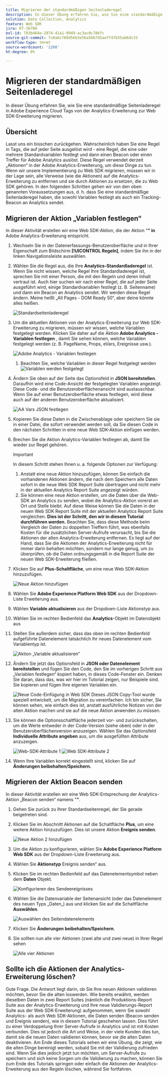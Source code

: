 ```yaml
---
title: Migrieren der standardmäßigen Seitenladeregel
description: In dieser Übung erfahren Sie, wie Sie eine standardmäßige Seitenladeregel in Adobe Experience Cloud Tags von der Analytics-Erweiterung zur Web SDK-Erweiterung migrieren.
solution: Data Collection, Analytics
feature: Web SDK
jira: KT-16760
exl-id: 783b464e-2974-41a1-9949-ac3ac0c786fc
source-git-commit: 7c0a6c769d56b3e56a5667d5aeff47b55ab6dc33
workflow-type: tm+mt
source-wordcount: '1260'
ht-degree: 0%

---
```


# Migrieren der standardmäßigen Seitenladeregel

In dieser Übung erfahren Sie, wie Sie eine standardmäßige Seitenladeregel in Adobe Experience Cloud Tags von der Analytics-Erweiterung zur Web SDK-Erweiterung migrieren.

## Übersicht

Lasst uns ein bisschen zurückgehen. Wahrscheinlich haben Sie eine Regel in Tags, die auf jeder Seite ausgelöst wird - eine Regel, die eine oder mehrere Standardvariablen festlegt und dann einen Beacon oder einen Treffer für Adobe Analytics auslöst. Diese Regel verwendet derzeit „Aktionen“ in der Adobe Analytics-Erweiterung, um diese Dinge zu tun. Wenn wir unsere Implementierung zu Web SDK migrieren, müssen wir in der Lage sein, alle Verweise (wie die Aktionen) auf die Analytics-Erweiterung zu entfernen und sie durch Aktionen zu ersetzen, die zu Web SDK gehören. In den folgenden Schritten gehen wir von den oben genannten Voraussetzungen aus, d. h. dass Sie eine standardmäßige Seitenladeregel haben, die sowohl Variablen festlegt als auch ein Tracking-Beacon an Analytics sendet.

## Migrieren der Aktion „Variablen festlegen“

In dieser Aktivität erstellen wir eine Web SDK-Aktion, die der Aktion &quot;**&quot; in** Adobe Analytics-Erweiterung entspricht.

1. Wechseln Sie in der Datenerfassungs-Benutzeroberfläche und in Ihrer Eigenschaft zum Bildschirm **[!UICONTROL Regeln]**, indem Sie ihn in der linken Navigationsleiste auswählen.
1. Wählen Sie die Regel aus, die Ihre **Analytics-Standardladeregel** ist. Wenn Sie nicht wissen, welche Regel Ihre Standardladeregel ist, sprechen Sie mit einer Person, die mit den Regeln und deren Inhalt vertraut ist. Auch hier suchen wir nach einer Regel, die auf jeder Seite ausgeführt wird, einige Standardvariablen festlegt (z. B. Seitenname) und dann ein Beacon an Analytics sendet. Wir werden diese Regel ändern. Meine heißt „All Pages - DOM Ready 50“, aber deine könnte alles heißen.

   ![Standardseitenladeregel](assets/default-page-load-rule.jpg)

1. Um die aktuellen Aktionen von der Analytics-Erweiterung zur Web SDK-Erweiterung zu migrieren, müssen wir wissen, welche Variablen festgelegt werden. Klicken Sie daher auf die Aktion **Adobe Analytics - Variablen festlegen** , damit Sie sehen können, welche Variablen festgelegt werden (z. B. PageName, Props, eVars, Ereignisse usw.).

   ![Adobe Analytics - Variablen festlegen](assets/aa-set-variables.jpg)
   1. Beachten Sie, welche Variablen in dieser Regel festgelegt werden
      ![Variablen werden festgelegt](assets/aa-vars-set.jpg)

1. Ändern Sie oben auf der Seite das Optionsfeld in **JSON bereitstellen**. Daraufhin wird eine Code-Ansicht der festgelegten Variablen angezeigt. Diese Code- und die Benutzeroberflächenansicht sind austauschbar. Wenn Sie auf einer Benutzeroberfläche etwas festlegen, wird diese auch auf der anderen Benutzeroberfläche aktualisiert.

   ![AA Vars JSON festlegen](assets/aa-setvars-json.jpg)

1. Kopieren Sie diese Daten in die Zwischenablage oder speichern Sie sie in einer Datei, die sofort verwendet werden soll, da Sie diesen Code in den nächsten Schritten in eine neue Web SDK-Aktion einfügen werden.
1. Brechen Sie die Aktion Analytics-Variablen festlegen ab, damit Sie wieder zur Regel gehören.

   >[!IMPORTANT]
   >
   >In diesem Schritt stehen Ihnen u. a. folgende Optionen zur Verfügung:
   >1. Anstatt eine neue Aktion hinzuzufügen, können Sie einfach die vorhandenen Aktionen ändern, die nach dem Speichern alle Daten sofort in die neue Web SDK Report Suite übertragen und nicht mehr in der aktuellen Analytics Report Suite angezeigt würden.
   >1. Sie können eine neue Aktion erstellen, um die Daten über die Web-SDK an Analytics zu senden, wobei die Analytics-Aktion vorerst an Ort und Stelle bleibt. Auf diese Weise können Sie die Daten in der neuen Web SDK Report Suite mit der aktuellen Analytics Report Suite vergleichen. **Dies ist der Schritt, den wir in diesem Tutorial durchführen werden.** Beachten Sie, dass diese Methode beim Vergleich der Daten zu doppelten Treffern führt, was ebenfalls Kosten für die zusätzlichen Server-Aufrufe verursacht, bis Sie die Aktionen der alten Analytics-Erweiterung entfernen. Es liegt auf der Hand, dass Sie die Aktionen der Analytics-Erweiterung nicht für immer darin behalten möchten, sondern nur lange genug, um zu überprüfen, ob die Daten ordnungsgemäß in die Report Suite der neuen Web SDK-Erweiterung fließen.

1. Klicken Sie auf **Plus-Schaltfläche**, um eine neue Web SDK-Aktion hinzuzufügen.

   ![Neue Aktion hinzufügen](assets/add-new-action.jpg)

1. Wählen Sie **Adobe Experience Platform Web SDK** aus der Dropdown-Liste Erweiterung aus.
1. Wählen **Variable aktualisieren** aus der Dropdown-Liste Aktionstyp aus.
1. Wählen Sie im rechten Bedienfeld das **Analytics**-Objekt im Datenobjekt aus
1. Stellen Sie außerdem sicher, dass das oben im rechten Bedienfeld aufgeführte Datenelement tatsächlich Ihr neues Datenelement vom Variablentyp ist.

   ![Aktion „Variable aktualisieren“](assets/update-variable-action-analytics.jpg)

1. Ändern Sie jetzt das Optionsfeld in **JSON oder Datenelement bereitstellen** und fügen Sie den Code, den Sie im vorherigen Schritt aus „Variablen festlegen“ kopiert haben, in dieses Code-Fenster ein. Denken Sie daran, dass das, was wir hier im Tutorial zeigen, nur Beispiele sind. Sie kopieren und fügen Ihre eigenen Variablen ein.

   ![Neue Code-Einfügung in Web SDK](assets/new-websdk-code-paste.jpg)
Dieses JSON Copy-Tool wurde speziell entwickelt, um die Migration zu vereinfachen. Ich bin sicher, Sie können sehen, wie einfach dies ist, anstatt ausführliche Notizen von der alten Aktion machen und sie auf die neue Aktion anwenden zu müssen.

1. Sie können die Optionsschaltfläche jederzeit vor- und zurückschalten, um die Werte entweder in der Code-Version (siehe oben) oder in der Benutzeroberflächenversion anzuzeigen. Wählen Sie das Optionsfeld **Individuelle Attribute angeben** aus, um die ausgefüllten Attribute anzuzeigen.

   ![Web-SDK-Attribute 1](assets/websdk-attributes-1.jpg)
   ![Web SDK-Attribute 2](assets/websdk-attributes-2.jpg)

1. Wenn Ihre Variablen korrekt eingestellt sind, klicken Sie auf **Änderungen beibehalten/Speichern.**

## Migrieren der Aktion Beacon senden

In dieser Aktivität erstellen wir eine Web SDK-Entsprechung der Analytics-Aktion „Beacon senden“ namens &quot;**&quot;**.

1. Gehen Sie zurück zu Ihrer Standardseitenregel, der Sie gerade beigetreten sind.
1. Klicken Sie im Abschnitt Aktionen auf die Schaltfläche **Plus**, um eine weitere Aktion hinzuzufügen. Dies ist unsere Aktion **Ereignis senden**.

   ![Neue Aktion 2 hinzufügen](assets/add-new-action-2.jpg)

1. Um die Aktion zu konfigurieren, wählen Sie **Adobe Experience Platform Web SDK** aus der Dropdown-Liste Erweiterung aus.
1. Wählen Sie **Aktionstyp** Ereignis senden“ aus.
1. Klicken Sie im rechten Bedienfeld auf das Datenelementsymbol neben dem **Daten** Objekt.

   ![Konfigurieren des Sendeereignisses](assets/send-event-config.jpg)

1. Wählen Sie die Datenvariable der Seitenansicht (oder das Datenelement des neuen Typs „Daten„) aus und klicken Sie auf die Schaltfläche **Auswählen**.

   ![Auswählen des Seitendatenelements](assets/select-data-element-variable.jpg)

1. Klicken Sie **Änderungen beibehalten/Speichern**.
1. Sie sollten nun alle vier Aktionen (zwei alte und zwei neue) in Ihrer Regel sehen

   ![Alle vier Aktionen](assets/all-four-actions.jpg)

## Sollte ich die Aktionen der Analytics-Erweiterung löschen?

Gute Frage. Die Antwort liegt darin, ob Sie Ihre neuen Aktionen validieren möchten, bevor Sie die alten loswerden. Wie bereits erwähnt, werden dieselben Daten in zwei Report Suites (nämlich die Produktions-Report Suite aus der Analytics-Erweiterung und Ihre neue Validierungs-Report Suite aus der Web SDK-Erweiterung) aufgenommen, wenn Sie sowohl Analytics- als auch Web SDK-Aktionen, die Daten senden (Beacon senden und Ereignis senden), wie in diesem Tutorial geschehen lassen. Dies führt zu einer Verdoppelung Ihrer Server-Aufrufe in Analytics und ist mit Kosten verbunden. Dies ist jedoch die Art und Weise, in der viele Kunden dies tun, damit sie die neuen Daten validieren können, bevor sie die alten Daten deaktivieren. Am Ende dieses Tutorials sehen wir eine Übung, die zeigt, wie die alten Dinge bereinigt werden, sobald Sie mit der Validierung zufrieden sind. Wenn Sie dies jedoch jetzt tun möchten, um Server-Aufrufe zu speichern und sich keine Sorgen um die Validierung zu machen, können Sie zum Ende des Tutorials springen oder einfach die Aktionen der Analytics-Erweiterung aus den Regeln löschen, während Sie fortfahren.
